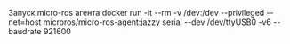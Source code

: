 Запуск micro-ros агента
docker run -it --rm -v /dev:/dev --privileged --net=host microros/micro-ros-agent:jazzy serial --dev /dev/ttyUSB0 -v6 --baudrate 921600
